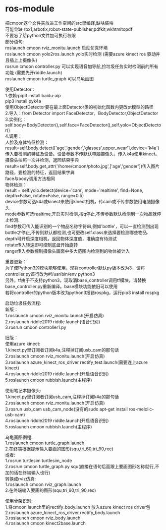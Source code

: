 # ros-module
把cmoon这个文件夹放进工作空间的src里编译,缺啥装啥  
可能会缺 rbx1,arbotix,robot-state-publisher,pdfkit,wkhtmltopdf  
不要忘了给python文件加可执行权限  
部分语句:  
roslaunch cmoon rviz_monitu.launch 启动仿真环境  
roslaunch cmoon  yolo2ros.launch yolo实时检测 (需要azure kinect ros 驱动并且插上上摄像头)  
rosrun cmoon controller.py 可以实现语音加导航,捡垃圾任务实时检测前的所有功能  (需要先开riddle.launch)  
roslaunch cmoon turtle_graph 可以乌龟画图  

使用Detector：  
1.依赖:pip3 install baidu-aip  
 pip3 install pyk4a  
 使用ObjectDetector要在最上面Detector类的初始化函数内更改pt模型的路径  
2.导入：from Detector import FaceDetector，BodyDetector,ObjectDetector  
3.实例化：self.body=BodyDetector(),self.face=FaceDetector(),self.yolo=ObjectDetector()  
4.调用：  
人脸及身体特征检测：  
result=self.body.detect(['age','gender','glasses',upper_wear'],device='k4a')传入要检测的特征及设备。设备参数不传默认电脑摄像头，传入k4a使用kinect。摄像头拍照一次并检测，返回结果字典  
result=self.body.get_attr('/home/cmoon/photo.jpg',['age','gender'])传入图片路径，要检测的特征，返回结果字典  
face与body调用方法相同  
物体检测：  
result = self.yolo.detect(device='cam', mode='realtime', find=None, depth=False, rotate=False, range=0.5)  
device参数可选k4a或kinect来使用kinect相机，传cam或不传参数使用电脑摄像头.   
mode参数可选realtime,开启实时检测,按q停止,不传参数默认检测到一次物品就停止检测.  
find参数可传入能识别的一个物品名称字符串,例如'bottle'，可以一直检测到出现bottle才停止,不传则默认都检测,也可更改self.class来选择要检测哪些物品.    
depth可开启深度相机，返回物体深度值，准确度有待测试  
rotate传入转速即可控制底盘开始旋转  
range传入参数控制摄像头画面中多大范围内检测到的物体被计入  

  
重要更新：  
为了使Python3的模块能够使用，现将controller默认py版本改为3，请将controller.py首行改为#!/usr/bin/env python3  
另外，tf由于不支持python3，现取消base_controller调用tf模块，请替换base_controller.py重新编译。base模块功能依旧可以使用  
若将controller的python版本改为python3报错rospkg，运行pip3 install rospkg  

  
启动垃圾任务流程:  
新版：  
1.roslaunch cmoon rviz_monitu.launch(开启仿真)  
2.roslaunch riddle2019 riddle.launch(语音识别)  
3.rosrun cmoon controller1.py  

旧版：  
使用azure kinect:  
1.kinect.py里订阅者订阅k4a,注释掉订阅usb_cam的那句话    
2.roslaunch cmoon rviz_monitu.launch(开启仿真)  
3.roslaunch azure_kinect_ros_driver rectify_test.launch(需要连上azure kinect)  
4.roslaunch riddle2019 riddle.launch(开启语音识别)  
5.roslaunch cmoon rubbish.launch(主程序)  
  
使用笔记本摄像头:  
1.kinect.py里订阅者订阅usb_cam,注释掉订阅k4a的那句话    
2.roslaunch cmoon rviz_monitu.launch(开启仿真)  
3.rosrun usb_cam usb_cam_node(没有的sudo apt-get install ros-melolic-usb-cam)  
4.roslaunch riddle2019 riddle.launch(开启语音识别)  
5.roslaunch cmoon rubbish.launch(主程序)  

乌龟画图例程:   
1.roslaunch cmoon turtle_graph.launch  
2.在终端根据提示输入要画的图形(squ,tri_60,tri_90,rec)  
或者:  
1.rosrun turtlesim turtlesim_node  
2.rosrun cmoon turtle_graph.py squ(直接在语句后面跟上要画图形名称就行,不加的话在终端输入也行)  
转换成rviz仿真:  
1.roslaunch cmoon rviz_graph.launch  
2.在终端输入要画的图形(squ,tri_60,tri_90,rec)  

使用骨架识别:  
1.将cmoon launch里的rectify_body.launch 放入azure kinect ros driver包  
2.roslaunch azure_kinect_ros_driver rectify_body.launch  
3.roslaunch cmoon rviz_body.launch  
4.roslaunch cmoon kinect2base.launch  


